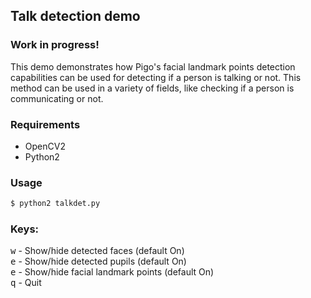 ## Talk detection demo

### Work in progress!

This demo demonstrates how Pigo's facial landmark points detection capabilities can be used for detecting if a person is talking or not. This method can be used in a variety of fields, like checking if a person is communicating or not.

### Requirements
* OpenCV2
* Python2

### Usage
```bash
$ python2 talkdet.py
```

### Keys:
<kbd>w</kbd> - Show/hide detected faces (default On)<br/>
<kbd>e</kbd> - Show/hide detected pupils (default On)<br/>
<kbd>e</kbd> - Show/hide facial landmark points (default On)<br/>
<kbd>q</kbd> - Quit
